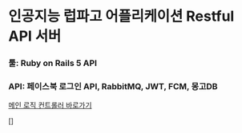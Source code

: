 # 인공지능 럽파고 어플리케이션 Restful API 서버

### 툴: Ruby on Rails 5 API
### API: 페이스북 로그인 API, RabbitMQ, JWT, FCM, 몽고DB

[메인 로직 컨트롤러 바로가기](https://github.com/Rocket-Hyun/__RailsAPI_luvpago_sever/blob/master/app/controllers/reports_controller.rb)

[]
